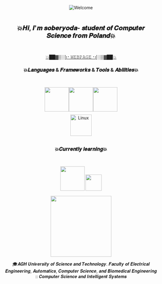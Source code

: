 
<div align="center">
<img src="https://github.com/fnky/fnky/raw/fnky/img/welcome-fire.gif" alt="Welcome" align="center">
</div>

<br>
<h2 align="center">💥𝑯𝒊, 𝑰'𝒎 𝒔𝒐𝒃𝒆𝒓𝒚𝒐𝒅𝒂- 𝒔𝒕𝒖𝒅𝒆𝒏𝒕 𝒐𝒇 𝑪𝒐𝒎𝒑𝒖𝒕𝒆𝒓 𝑺𝒄𝒊𝒆𝒏𝒄𝒆 𝒇𝒓𝒐𝒎 𝑷𝒐𝒍𝒂𝒏𝒅💥</h2>
<br>

<p align="center">
<a href="https://soberyoda.github.io/">💥██▓▒­░⡷⠂𝚆𝙴𝙱𝙿𝙰𝙶𝙴⠐⢾░▒▓██💥</a>
</p>
<h3 align="center">💥𝑳𝒂𝒏𝒈𝒖𝒂𝒈𝒆𝒔 & 𝑭𝒓𝒂𝒎𝒆𝒘𝒐𝒓𝒌𝒔 & 𝑻𝒐𝒐𝒍𝒔 & 𝑨𝒃𝒊𝒍𝒊𝒕𝒊𝒆𝒔💥</h2>
<br>
<p align="center">
<img src="https://i.giphy.com/media/LMt9638dO8dftAjtco/200.webp" width="80"><img src="https://i.giphy.com/media/KzJkzjggfGN5Py6nkT/200.webp" width="80"><img src="https://i.giphy.com/media/IdyAQJVN2kVPNUrojM/200.webp" width="80">
<br>
<img style="margin: 10px" src="https://profilinator.rishav.dev/skills-assets/linux-original.svg" alt="Linux" height="70" />  
</p>

</p>
<h3 align="center">💥𝑪𝒖𝒓𝒓𝒆𝒏𝒕𝒍𝒚 𝒍𝒆𝒂𝒓𝒏𝒊𝒏𝒈💥</h2>
<br>
<p align="center">
<img src="https://camo.githubusercontent.com/ee00ddfd018f5bf50d3cdc6be150f9826ac2cbce04358962c6d2852c2f938f04/68747470733a2f2f696d672e736869656c64732e696f2f62616467652f432532422532422d3030353939433f7374796c653d666c6174266c6f676f3d63253242253242266c6f676f436f6c6f723d7768697465" width="80"> <img src="https://camo.githubusercontent.com/499d407639e4713118b96a833d19dcab6aca54df2616eac45cb01beeb77f7d8a/68747470733a2f2f696d672e736869656c64732e696f2f62616467652f432d3030353939433f7374796c653d666c6174266c6f676f3d63266c6f676f436f6c6f723d7768697465" width="53">
</p>

<p align="center">
<img align='center' src='https://user-images.githubusercontent.com/5713670/87202985-820dcb80-c2b6-11ea-9f56-7ec461c497c3.gif' width='200'>
</p>


<p align="center">
🎓𝑨𝑮𝑯 𝑼𝒏𝒊𝒗𝒆𝒓𝒔𝒊𝒕𝒚 𝒐𝒇 𝑺𝒄𝒊𝒆𝒏𝒄𝒆 𝒂𝒏𝒅 𝑻𝒆𝒄𝒉𝒏𝒐𝒍𝒐𝒈𝒚. 𝑭𝒂𝒄𝒖𝒍𝒕𝒚 𝒐𝒇 𝑬𝒍𝒆𝒄𝒕𝒓𝒊𝒄𝒂𝒍 𝑬𝒏𝒈𝒊𝒏𝒆𝒆𝒓𝒊𝒏𝒈, 𝑨𝒖𝒕𝒐𝒎𝒂𝒕𝒊𝒄𝒔, 𝑪𝒐𝒎𝒑𝒖𝒕𝒆𝒓 𝑺𝒄𝒊𝒆𝒏𝒄𝒆, 𝒂𝒏𝒅 𝑩𝒊𝒐𝒎𝒆𝒅𝒊𝒄𝒂𝒍 𝑬𝒏𝒈𝒊𝒏𝒆𝒆𝒓𝒊𝒏𝒈 :: 𝑪𝒐𝒎𝒑𝒖𝒕𝒆𝒓 𝑺𝒄𝒊𝒆𝒏𝒄𝒆 𝒂𝒏𝒅 𝑰𝒏𝒕𝒆𝒍𝒍𝒊𝒈𝒆𝒏𝒕 𝑺𝒚𝒔𝒕𝒆𝒎𝒔
 </p>
